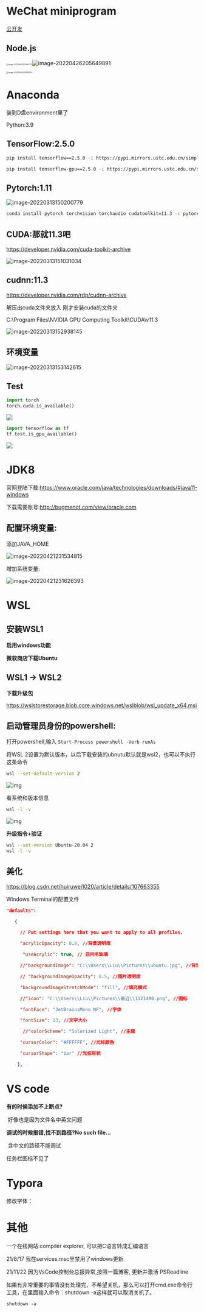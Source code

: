 

# WeChat miniprogram

[云开发](https://www.cloudbase.net/community/guides/handbook/tcb21.html)

## Node.js

<img src="win10%E7%8E%AF%E5%A2%83.assets/image-20220426205445721.png" alt="image-20220426205445721" style="zoom:33%;" />![image-20220426205649891](win10%E7%8E%AF%E5%A2%83.assets/image-20220426205649891.png)

<img src="win10%E7%8E%AF%E5%A2%83.assets/image-20220426205659554.png" alt="image-20220426205659554" style="zoom:33%;" />

# Anaconda

装到D盘environment里了

Python:3.9

## TensorFlow:2.5.0

```bash
pip install tensorflow==2.5.0 -i https://pypi.mirrors.ustc.edu.cn/simple

pip install tensorflow-gpu==2.5.0 -i https://pypi.mirrors.ustc.edu.cn/simple
```



## Pytorch:1.11

![image-20220313150200779](%E5%85%B6%E4%BB%96.assets/image-20220313150200779.png)



```bash
conda install pytorch torchvision torchaudio cudatoolkit=11.3 -c pytorch
```



## CUDA:那就11.3吧

https://developer.nvidia.com/cuda-toolkit-archive

![image-20220313151031034](%E5%85%B6%E4%BB%96.assets/image-20220313151031034.png)

## cudnn:11.3

https://developer.nvidia.com/rdp/cudnn-archive

解压出cuda文件夹放入 刚才安装cuda的文件夹

C:\Program Files\NVIDIA GPU Computing Toolkit\CUDA\v11.3

![image-20220313152938145](%E5%85%B6%E4%BB%96.assets/image-20220313152938145.png)



## 环境变量

![image-20220313153142615](%E5%85%B6%E4%BB%96.assets/image-20220313153142615.png)

## Test

```python
import torch
torch.cuda.is_available()
```

![](%E5%85%B6%E4%BB%96.assets/image-20220313153850029.png)



```python
import tensorflow as tf
tf.test.is_gpu_available()
```

![](%E5%85%B6%E4%BB%96.assets/image-20220313153923541.png)





# JDK8

官网登陆下载:https://www.oracle.com/java/technologies/downloads/#java11-windows

下载需要账号:http://bugmenot.com/view/oracle.com

## 配置环境变量:

添加JAVA_HOME

![image-20220421231534815](win10%E7%8E%AF%E5%A2%83.assets/image-20220421231534815.png)

增加系统变量:

![image-20220421231626393](win10%E7%8E%AF%E5%A2%83.assets/image-20220421231626393.png)

# WSL

[^]: https://blog.csdn.net/qq_35333978/article/details/113177819

## 安装WSL1

**启用windows功能**

**微软商店下载Ubuntu**

## WSL1 -> WSL2

**下载升级包**

https://wslstorestorage.blob.core.windows.net/wslblob/wsl_update_x64.msi

## 启动管理员身份的powershell:

打开powershell,输入
`Start-Process powershell -Verb runAs`



将WSL 2设置为默认版本，以后下载安装的ubnutu默认就是wsl2，也可以不执行这条命令

```bash
wsl --set-default-version 2
```

![img](环境.assets/20210126125555821.png)

看系统和版本信息

```bash
wsl -l -v
```

![img](环境.assets/20210126125656606.png)

**升级指令+验证**

```bash
wsl --set-version Ubuntu-20.04 2
wsl -l -v
```

## 美化

https://blog.csdn.net/huiruwei1020/article/details/107663355

Windows Terminal的配置文件

```json
"defaults":

   {

     // Put settings here that you want to apply to all profiles.

     "acrylicOpacity": 0.8, //背景透明度

      "useAcrylic": true, // 启用毛玻璃

     //"backgroundImage": "C:\\Users\\Liu\\Pictures\\ubuntu.jpg", //背景图片

     // "backgroundImageOpacity": 0.5, //图片透明度

     "backgroundImageStretchMode": "fill", //填充模式

     //"icon": "C:\\Users\\Liu\\Pictures\\最近\\1121490.png", //图标

     "fontFace": "JetBrainsMono NF", //字体

     "fontSize": 13, //文字大小

      //"colorScheme": "Solarized Light", //主题

     "cursorColor": "#FFFFFF", //光标颜色

     "cursorShape": "bar" //光标形状

    },
```









# VS code

**有的时候添加不上断点?**

​	好像也是因为文件名中英文问题



**调试的时候报错,找不到路径?No such file...**

​	含中文的路径不能调试



任务栏图标不见了



# Typora

修改字体：





# 其他



一个在线网站:compiler explorer, 可以把C语言转成汇编语言

21/8/17		我在services.msc里禁用了windows更新

21/11/22	  因为VsCode控制台总报异常,按照一篇博客, 更新并激活 PSReadline

如果有非常重要的事情没有处理完，不希望关机，那么可以打开cmd.exe命令行工具，在里面输入命令：shutdown -a这样就可以取消关机了。

`shutdown -a`	





